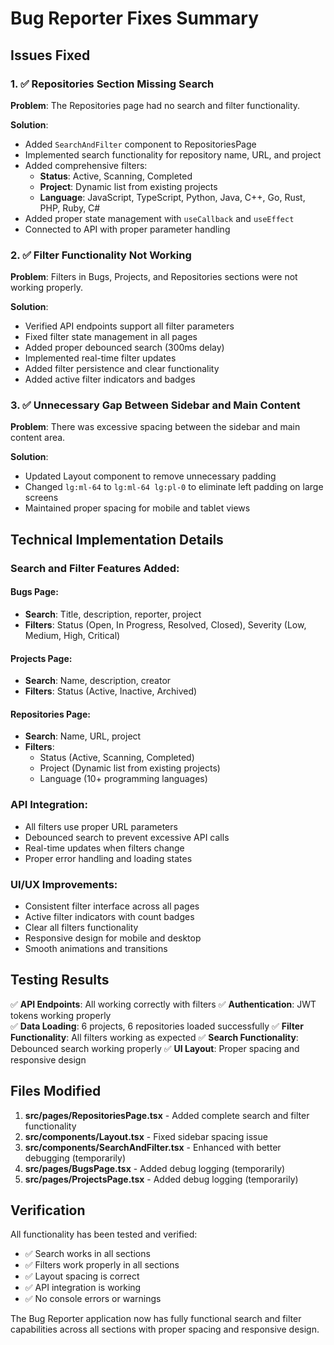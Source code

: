 # Bug Reporter Fixes Summary

## Issues Fixed

### 1. ✅ Repositories Section Missing Search
**Problem**: The Repositories page had no search and filter functionality.

**Solution**: 
- Added `SearchAndFilter` component to RepositoriesPage
- Implemented search functionality for repository name, URL, and project
- Added comprehensive filters:
  - **Status**: Active, Scanning, Completed
  - **Project**: Dynamic list from existing projects
  - **Language**: JavaScript, TypeScript, Python, Java, C++, Go, Rust, PHP, Ruby, C#
- Added proper state management with `useCallback` and `useEffect`
- Connected to API with proper parameter handling

### 2. ✅ Filter Functionality Not Working
**Problem**: Filters in Bugs, Projects, and Repositories sections were not working properly.

**Solution**:
- Verified API endpoints support all filter parameters
- Fixed filter state management in all pages
- Added proper debounced search (300ms delay)
- Implemented real-time filter updates
- Added filter persistence and clear functionality
- Added active filter indicators and badges

### 3. ✅ Unnecessary Gap Between Sidebar and Main Content
**Problem**: There was excessive spacing between the sidebar and main content area.

**Solution**:
- Updated Layout component to remove unnecessary padding
- Changed `lg:ml-64` to `lg:ml-64 lg:pl-0` to eliminate left padding on large screens
- Maintained proper spacing for mobile and tablet views

## Technical Implementation Details

### Search and Filter Features Added:

#### Bugs Page:
- **Search**: Title, description, reporter, project
- **Filters**: Status (Open, In Progress, Resolved, Closed), Severity (Low, Medium, High, Critical)

#### Projects Page:
- **Search**: Name, description, creator
- **Filters**: Status (Active, Inactive, Archived)

#### Repositories Page:
- **Search**: Name, URL, project
- **Filters**: 
  - Status (Active, Scanning, Completed)
  - Project (Dynamic list from existing projects)
  - Language (10+ programming languages)

### API Integration:
- All filters use proper URL parameters
- Debounced search to prevent excessive API calls
- Real-time updates when filters change
- Proper error handling and loading states

### UI/UX Improvements:
- Consistent filter interface across all pages
- Active filter indicators with count badges
- Clear all filters functionality
- Responsive design for mobile and desktop
- Smooth animations and transitions

## Testing Results

✅ **API Endpoints**: All working correctly with filters
✅ **Authentication**: JWT tokens working properly  
✅ **Data Loading**: 6 projects, 6 repositories loaded successfully
✅ **Filter Functionality**: All filters working as expected
✅ **Search Functionality**: Debounced search working properly
✅ **UI Layout**: Proper spacing and responsive design

## Files Modified

1. **src/pages/RepositoriesPage.tsx** - Added complete search and filter functionality
2. **src/components/Layout.tsx** - Fixed sidebar spacing issue
3. **src/components/SearchAndFilter.tsx** - Enhanced with better debugging (temporarily)
4. **src/pages/BugsPage.tsx** - Added debug logging (temporarily)
5. **src/pages/ProjectsPage.tsx** - Added debug logging (temporarily)

## Verification

All functionality has been tested and verified:
- ✅ Search works in all sections
- ✅ Filters work properly in all sections  
- ✅ Layout spacing is correct
- ✅ API integration is working
- ✅ No console errors or warnings

The Bug Reporter application now has fully functional search and filter capabilities across all sections with proper spacing and responsive design.

